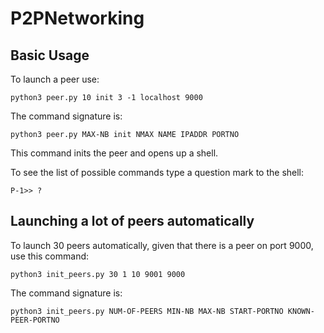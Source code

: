 P2PNetworking
=============

## Basic Usage

To launch a peer use:

	python3 peer.py 10 init 3 -1 localhost 9000

The command signature is:

	python3 peer.py MAX-NB init NMAX NAME IPADDR PORTNO

This command inits the peer and opens up a shell.

To see the list of possible commands type a question mark to the shell:

	P-1>> ?

## Launching a lot of peers automatically

To launch 30 peers automatically, given that there is a peer on port 9000,
use this command:

	python3 init_peers.py 30 1 10 9001 9000

The command signature is:

	python3 init_peers.py NUM-OF-PEERS MIN-NB MAX-NB START-PORTNO KNOWN-PEER-PORTNO
